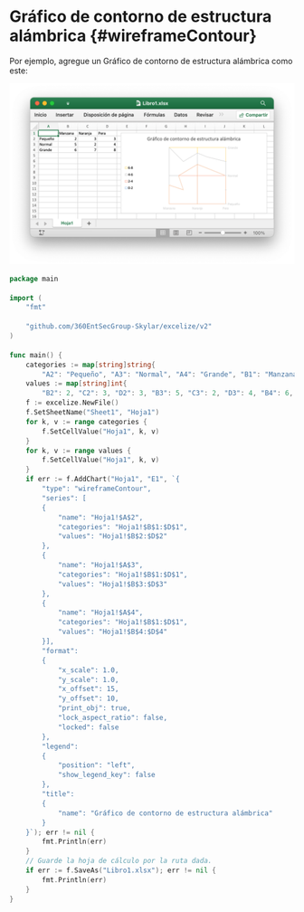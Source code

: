 # Gráfico de contorno de estructura alámbrica {#wireframeContour}

Por ejemplo, agregue un Gráfico de contorno de estructura alámbrica como este:

<p align="center"><img width="771" src="../images/wireframe_contour_chart.png" alt="crear un Gráfico de contorno de estructura alámbrica con excelize usando el lenguaje Go"></p>

```go
package main

import (
    "fmt"

    "github.com/360EntSecGroup-Skylar/excelize/v2"
)

func main() {
    categories := map[string]string{
        "A2": "Pequeño", "A3": "Normal", "A4": "Grande", "B1": "Manzana", "C1": "Naranja", "D1": "Pera"}
    values := map[string]int{
        "B2": 2, "C2": 3, "D2": 3, "B3": 5, "C3": 2, "D3": 4, "B4": 6, "C4": 7, "D4": 8}
    f := excelize.NewFile()
    f.SetSheetName("Sheet1", "Hoja1")
    for k, v := range categories {
        f.SetCellValue("Hoja1", k, v)
    }
    for k, v := range values {
        f.SetCellValue("Hoja1", k, v)
    }
    if err := f.AddChart("Hoja1", "E1", `{
        "type": "wireframeContour",
        "series": [
        {
            "name": "Hoja1!$A$2",
            "categories": "Hoja1!$B$1:$D$1",
            "values": "Hoja1!$B$2:$D$2"
        },
        {
            "name": "Hoja1!$A$3",
            "categories": "Hoja1!$B$1:$D$1",
            "values": "Hoja1!$B$3:$D$3"
        },
        {
            "name": "Hoja1!$A$4",
            "categories": "Hoja1!$B$1:$D$1",
            "values": "Hoja1!$B$4:$D$4"
        }],
        "format":
        {
            "x_scale": 1.0,
            "y_scale": 1.0,
            "x_offset": 15,
            "y_offset": 10,
            "print_obj": true,
            "lock_aspect_ratio": false,
            "locked": false
        },
        "legend":
        {
            "position": "left",
            "show_legend_key": false
        },
        "title":
        {
            "name": "Gráfico de contorno de estructura alámbrica"
        }
    }`); err != nil {
        fmt.Println(err)
    }
    // Guarde la hoja de cálculo por la ruta dada.
    if err := f.SaveAs("Libro1.xlsx"); err != nil {
        fmt.Println(err)
    }
}
```
